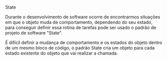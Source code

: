 State

Durante o desenvolvimento de software ocorre de encontrarmos situações em que o objeto muda de comportamento, dependendo do seu estado, para conseguir definir essa rotina de tarefas pode ser usado o padrão de projeto de software "State".

É difícil definir a mudança de comportamento e os estados do objeto dentro de um mesmo bloco de código, o padrão State cria um objeto para cada estado existente do objeto que vai realizar a chamada.
